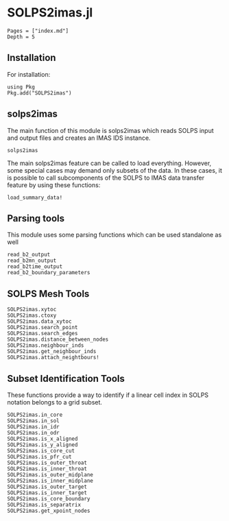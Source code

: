 
# SOLPS2imas.jl 

```@contents
Pages = ["index.md"]
Depth = 5
```

## Installation

For installation:

```
using Pkg
Pkg.add("SOLPS2imas")
```

## solps2imas

The main function of this module is solps2imas which reads SOLPS input and output files and creates an IMAS IDS instance.

```@docs
solps2imas
```

The main solps2imas feature can be called to load everything. However, some special cases may demand only subsets of the data. In these cases, it is possible to call subcomponents of the SOLPS to IMAS data transfer feature by using these functions:

```@docs
load_summary_data!
```

## Parsing tools

This module uses some parsing functions which can be used standalone as well
```@docs
read_b2_output
read_b2mn_output
read_b2time_output
read_b2_boundary_parameters
```

## SOLPS Mesh Tools

```@docs
SOLPS2imas.xytoc
SOLPS2imas.ctoxy
SOLPS2imas.data_xytoc
SOLPS2imas.search_point
SOLPS2imas.search_edges
SOLPS2imas.distance_between_nodes
SOLPS2imas.neighbour_inds
SOLPS2imas.get_neighbour_inds
SOLPS2imas.attach_neightbours!
```

## Subset Identification Tools

These functions provide a way to identify if a linear cell index in SOLPS notation belongs to a grid subset.

```@docs
SOLPS2imas.in_core
SOLPS2imas.in_sol
SOLPS2imas.in_idr
SOLPS2imas.in_odr
SOLPS2imas.is_x_aligned
SOLPS2imas.is_y_aligned
SOLPS2imas.is_core_cut
SOLPS2imas.is_pfr_cut
SOLPS2imas.is_outer_throat
SOLPS2imas.is_inner_throat
SOLPS2imas.is_outer_midplane
SOLPS2imas.is_inner_midplane
SOLPS2imas.is_outer_target
SOLPS2imas.is_inner_target
SOLPS2imas.is_core_boundary
SOLPS2imas.is_separatrix
SOLPS2imas.get_xpoint_nodes
```